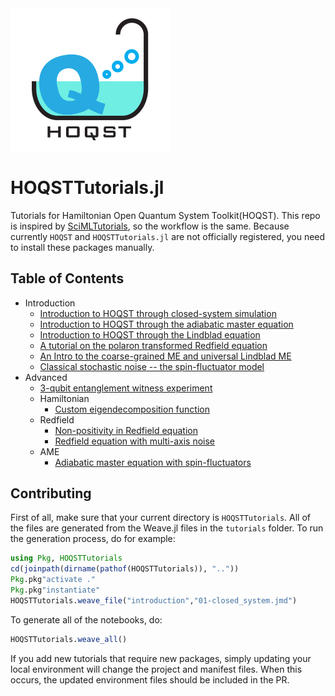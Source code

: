 <img src="assets/logo.jpg" width="256"/>

# HOQSTTutorials.jl
Tutorials for Hamiltonian Open Quantum System Toolkit(HOQST). This repo is inspired by [SciMLTutorials](https://github.com/SciML/SciMLTutorials.jl), so the workflow is the same. Because currently `HOQST` and `HOQSTTutorials.jl` are not officially registered, you need to install these packages manually.

## Table of Contents

- Introduction
  - [Introduction to HOQST through closed-system simulation](https://uscqserver.github.io/HOQSTTutorials.jl/html/introduction/01-closed_system.html)
  - [Introduction to HOQST through the adiabatic master equation](https://uscqserver.github.io/HOQSTTutorials.jl/html/introduction/02-single_qubit_ame.html)
  - [Introduction to HOQST through the Lindblad equation](https://uscqserver.github.io/HOQSTTutorials.jl/html/introduction/06-lindblad_equation.html)
  - [A tutorial on the polaron transformed Redfield equation](https://uscqserver.github.io/HOQSTTutorials.jl/html/introduction/03-polaron_transformed_redfield.html)
  - [An Intro to the coarse-grained ME and universal Lindblad ME](https://uscqserver.github.io/HOQSTTutorials.jl/html/introduction/04-CGME_ULE.html)
  - [Classical stochastic noise -- the spin-fluctuator model](https://uscqserver.github.io/HOQSTTutorials.jl/html/introduction/05-spin_fluctuators.html)
- Advanced
  - [3-qubit entanglement witness experiment](https://uscqserver.github.io/HOQSTTutorials.jl/html/advanced/02-3_qubit_entanglement_witness.html)
  - Hamiltonian
    - [Custom eigendecomposition function](https://uscqserver.github.io/HOQSTTutorials.jl/html/hamiltonian/01-custom_eigen.html)
  - Redfield
    - [Non-positivity in Redfield equation](https://uscqserver.github.io/HOQSTTutorials.jl/html/redfield/01-non_positivity_redfield.html)
    - [Redfield equation with multi-axis noise](https://uscqserver.github.io/HOQSTTutorials.jl/html/redfield/02-redfield_multi_axis_noise.html)
  - AME
    - [Adiabatic master equation with spin-fluctuators](https://uscqserver.github.io/HOQSTTutorials.jl/html/advanced/01-ame_spin_fluctuators.html)

## Contributing

First of all, make sure that your current directory is `HOQSTTutorials`. All
of the files are generated from the Weave.jl files in the `tutorials` folder.
To run the generation process, do for example:

```julia
using Pkg, HOQSTTutorials
cd(joinpath(dirname(pathof(HOQSTTutorials)), ".."))
Pkg.pkg"activate ."
Pkg.pkg"instantiate"
HOQSTTutorials.weave_file("introduction","01-closed_system.jmd")
```

To generate all of the notebooks, do:

```julia
HOQSTTutorials.weave_all()
```

If you add new tutorials that require new packages, simply updating your local
environment will change the project and manifest files. When this occurs, the
updated environment files should be included in the PR.